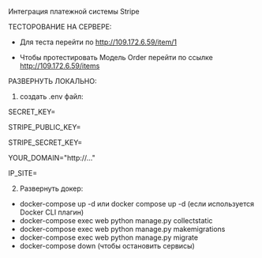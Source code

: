 Интеграция платежной системы Stripe

ТЕСТОРОВАНИЕ НА СЕРВЕРЕ:

- Для теста перейти по http://109.172.6.59/item/1

- Чтобы протестировать Модель Order перейти по ссылке http://109.172.6.59/items

РАЗВЕРНУТЬ ЛОКАЛЬНО:

1) создать .env файл:

SECRET_KEY=

STRIPE_PUBLIC_KEY=

STRIPE_SECRET_KEY=

YOUR_DOMAIN="http://..."

IP_SITE=

2) Развернуть докер:
- docker-compose up -d или docker compose up -d (если используется Docker CLI плагин)
- docker-compose exec web python manage.py collectstatic
- docker-compose exec web python manage.py makemigrations
- docker-compose exec web python manage.py migrate
- docker-compose down (чтобы остановить сервисы)

